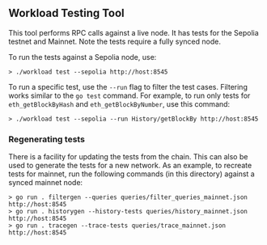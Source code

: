 ## Workload Testing Tool

This tool performs RPC calls against a live node. It has tests for the Sepolia testnet and
Mainnet. Note the tests require a fully synced node.

To run the tests against a Sepolia node, use:

```shell
> ./workload test --sepolia http://host:8545
```

To run a specific test, use the `--run` flag to filter the test cases. Filtering works
similar to the `go test` command. For example, to run only tests for `eth_getBlockByHash`
and `eth_getBlockByNumber`, use this command:

```
> ./workload test --sepolia --run History/getBlockBy http://host:8545
```

### Regenerating tests

There is a facility for updating the tests from the chain. This can also be used to
generate the tests for a new network. As an example, to recreate tests for mainnet, run
the following commands (in this directory) against a synced mainnet node:

```shell
> go run . filtergen --queries queries/filter_queries_mainnet.json http://host:8545
> go run . historygen --history-tests queries/history_mainnet.json http://host:8545
> go run . tracegen --trace-tests queries/trace_mainnet.json http://host:8545
```
